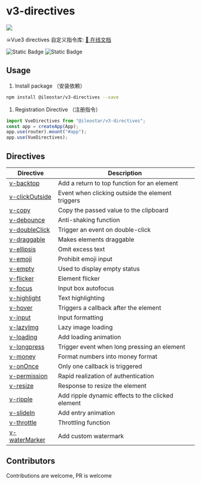 # v3-directives

[![](/screenshot.png)](https://v3-directives.netlify.app/)

☠Vue3 directives 自定义指令库: <a href="https://v3-directives.netlify.app/">📖 在线文档</a>

![Static Badge](https://img.shields.io/npm/v/@ileostar/v3-directives?color=409eff)
![Static Badge](https://img.shields.io/github/stars/ileostar/v3-directives?style=social)

## Usage

1. Install package （安装依赖）

```bash
npm install @ileostar/v3-directives --save
```

1. Registration Directive （注册指令）

```typescript
import VueDirectives from "@ileostar/v3-directives";
const app = createApp(App);
app.use(router).mount("#app");
app.use(VueDirectives);
```

## Directives

| Directive                                                                           | Description                                       |
| ----------------------------------------------------------------------------------- | ------------------------------------------------- |
| [v-backtop](https://v3-directives.netlify.app/zh/directives/v-backtop.html)           | Add a return to top function for an element       |
| [v-clickOutside](https://v3-directives.netlify.app/zh/directives/v-clickOutside.html) | Event when clicking outside the element triggers  |
| [v-copy](https://v3-directives.netlify.app/zh/directives/v-copy.html)                 | Copy the passed value to the clipboard            |
| [v-debounce](https://v3-directives.netlify.app/zh/directives/v-debounce.html)         | Anti-shaking function                             |
| [v-doubleClick](https://v3-directives.netlify.app/zh/directives/v-doubleClick.html)   | Trigger an event on double-click                  |
| [v-draggable](https://v3-directives.netlify.app/zh/directives/v-draggable.html)       | Makes elements draggable                          |
| [v-ellipsis](https://v3-directives.netlify.app/zh/directives/v-ellipsis.html)         | Omit excess text                                  |
| [v-emoji](https://v3-directives.netlify.app/zh/directives/v-emoji.html)               | Prohibit emoji input                              |
| [v-empty](https://v3-directives.netlify.app/zh/directives/v-empty.html)               | Used to display empty status                      |
| [v-flicker](https://v3-directives.netlify.app/zh/directives/v-flicker.html)           | Element flicker                                   |
| [v-focus](https://v3-directives.netlify.app/zh/directives/v-focus.html)               | Input box autofocus                               |
| [v-highlight](https://v3-directives.netlify.app/zh/directives/v-highlight.html)       | Text highlighting                                 |
| [v-hover](https://v3-directives.netlify.app/zh/directives/v-hover.html)               | Triggers a callback after the element             |
| [v-input](https://v3-directives.netlify.app/zh/directives/v-input.html)               | Input formatting                                  |
| [v-lazyImg](https://v3-directives.netlify.app/zh/directives/v-lazyImg.html)           | Lazy image loading                                |
| [v-loading](https://v3-directives.netlify.app/zh/directives/v-loading.html)           | Add loading animation                             |
| [v-longpress](https://v3-directives.netlify.app/zh/directives/v-longpress.html)       | Trigger event when long pressing an element       |
| [v-money](https://v3-directives.netlify.app/zh/directives/v-money.html)               | Format numbers into money format                  |
| [v-onOnce](https://v3-directives.netlify.app/zh/directives/v-onOnce.html)             | Only one callback is triggered                    |
| [v-permission](https://v3-directives.netlify.app/zh/directives/v-permission.html)     | Rapid realization of authentication               |
| [v-resize](https://v3-directives.netlify.app/zh/directives/v-resize.html)             | Response to resize the element                    |
| [v-ripple](https://v3-directives.netlify.app/zh/directives/v-ripple.html)             | Add ripple dynamic effects to the clicked element |
| [v-slideIn](https://v3-directives.netlify.app/zh/directives/v-slideIn.html)           | Add entry animation                               |
| [v-throttle](https://v3-directives.netlify.app/zh/directives/v-throttle.html)         | Throttling function                               |
| [v-waterMarker](https://v3-directives.netlify.app/zh/directives/v-waterMarker.html)   | Add custom watermark                              |

## Contributors

Contributions are welcome, PR is welcome
